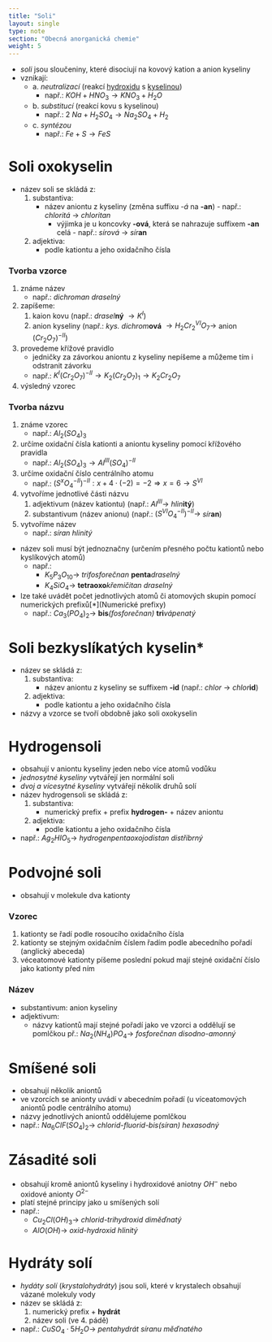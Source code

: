 ```yaml
---
title: "Soli"
layout: single
type: note
section: "Obecná anorganická chemie"
weight: 5
---
```

- _soli_ jsou sloučeniny, které disociují na kovový kation a anion kyseliny
- vznikají:
    - a. _neutralizací_ (reakcí [hydroxidu](/notes/research/chemistry/inorganic-chemistry/general-inorganic-chemistry/hydroxides) s [kyselinou](/notes/research/chemistry/inorganic-chemistry/general-inorganic-chemistry/acids))
        - např.: $KOH+HNO_{3}\rightarrow KNO_{3}+H_{2}O$
    - b. _substitucí_ (reakcí kovu s kyselinou)
        - např.: $2\ Na+H_{2}SO_{4}\rightarrow Na_{2}SO_{4}+H_{2}$
    - c. _syntézou_
        - např.: $Fe+S\rightarrow FeS$
# Soli oxokyselin
- název soli se skládá z:
    1. substantiva:
        - název aniontu z kyseliny (změna suffixu _-á_ na **-an**) - např.: _chloritá_ $\rightarrow$ _chloritan_
            - výjimka je u koncovky **-ová**, která se nahrazuje suffixem **-an** celá - např.: _sírová_ $\rightarrow$ _sír_**an**
    2. adjektiva:
        - podle kationtu a jeho oxidačního čísla
### Tvorba vzorce
1. známe název 
    - např.: _dichroman draselný_
2. zapíšeme:
    1. kaion kovu (např.: _drasel_**ný** $\rightarrow K^{I}$)
    2. anion kyseliny (např.: _kys. dichrom_**ová** $\rightarrow H_{2}Cr_{2}^{VI}O_{7}\rightarrow$ anion $(Cr_{2}O_{7})^{-II}$)
3. provedeme křížové pravidlo
    - jedničky za závorkou aniontu z kyseliny nepíšeme a můžeme tím i odstranit závorku
    - např.: $K^{I}(Cr_{2}O_{7})^{-II}\rightarrow K_{2}(Cr_{2}O_{7})_{1}\rightarrow K_{2}Cr_{2}O_{7}$
4. výsledný vzorec
### Tvorba názvu
1. známe vzorec
    - např.: $Al_{2}(SO_{4})_{3}$
2. určíme oxidační čísla kationti a aniontu kyseliny pomocí křížového pravidla
    - např.: $Al_{2}(SO_{4})_{3}\rightarrow Al^{III}(SO_{4})^{-II}$
3. určíme oxidační číslo centrálního atomu
    - např.: $(S^{x}O_{4}^{-II})^{-II}: x+4\cdot (-2)=-2\Rightarrow x=6\rightarrow S^{VI}$
4. vytvoříme jednotlivé části názvu
    1. adjektivum (název kationtu) (např.: $Al^{III}\rightarrow$ _hlin_**itý**)
    2. substantivum (název anionu) (např.: $(S^{VI}O_{4}^{-II})^{-II}\rightarrow$ _sír_**an**)
5. vytvoříme název
    - např.: _síran hlinitý_
- název soli musí být jednoznačny (určením přesného počtu kationtů nebo kyslíkových atomů)
    - např.:
        - $K_{5}P_{3}O_{10}\rightarrow$ _trifosforečnan_ **penta**_draselný_
        - $K_{4}SiO_{4}\rightarrow$ **tetraoxo**_křemičitan draselný_
- lze také uvádět počet jednotlivých atomů či atomových skupin pomocí numerických prefixů[*](Numerické prefixy)
    - např.: $Ca_{3}(PO_{4})_{2}\rightarrow$ **bis**_(fosforečnan)_ **tri**_vápenatý_
# Soli bezkyslíkatých kyselin*
- název se skládá z:
    1. substantiva:
        - název aniontu z kyseliny se suffixem **-id** (např.: _chlor_ $\rightarrow$ _chlor_**id**)
    2. adjektiva:
        - podle kationtu a jeho oxidačního čísla
- názvy a vzorce se tvoří obdobně jako soli oxokyselin
# Hydrogensoli
- obsahují v aniontu kyseliny jeden nebo více atomů vodůku
- _jednosytné kyseliny_ vytvářejí jen normální soli
- _dvoj a vícesytné kyseliny_ vytvářejí několik druhů solí
- název hydrogensoli se skládá z:
    1. substantiva:
        - numerický prefix + prefix **hydrogen-** + název aniontu
    2. adjektiva:
        - podle kationtu a jeho oxidačního čísla
- např.: $Ag_{2}HIO_{5}\rightarrow$ _hydrogenpentaoxojodistan distříbrný_
# Podvojné soli
- obsahují v molekule dva kationty
### Vzorec
1. kationty se řadí podle rosoucího oxidačního čísla
2. kationty se stejným oxidačním číslem řadím podle abecedního pořadí (anglický abeceda)
3. véceatomové kationty píšeme poslední pokud mají stejné oxidační číslo jako kationty před ním
### Název
- substantivum: anion kyseliny
- adjektivum:
    - názvy kationtů mají stejné pořadí jako ve vzorci a oddělují se pomlčkou
př.: $Na_{2}(NH_{4})PO_{4}\rightarrow$ _fosforečnan disodno-amonný_
# Smíšené soli
- obsahují několik aniontů
- ve vzorcích se anionty uvádí v abecedním pořadí (u víceatomových aniontů podle centrálního atomu)
- názvy jednotlivých aniontů oddělujeme pomlčkou
- např.: $Na_{6}ClF(SO_{4})_{2}\rightarrow$ _chlorid-fluorid-bis(síran) hexasodný_
# Zásadité soli
- obsahují kromě aniontů kyseliny i hydroxidové aniotny $OH^{-}$ nebo oxidové anionty $O^{2-}$
- platí stejné principy jako u smíšených solí
- např.: 
    - $Cu_{2}Cl(OH)_{3}\rightarrow$ _chlorid-trihydroxid diměďnatý_
    - $AlO(OH)\rightarrow$ _oxid-hydroxid hlinitý_
# Hydráty solí
- _hydáty solí_ (_krystalohydráty_) jsou soli, které v krystalech obsahují vázané molekuly vody
- název se skládá z:
    1. numerický prefix + **hydrát**
    2. název soli (ve 4. pádě)
- např.: $CuSO_{4}\cdot 5H_{2}O\rightarrow$ _pentahydrát síranu měďnatého_
